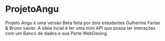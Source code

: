# ProjetoAngu 
Projeto Angu é uma versão Beta feita por dois estudantes Gulherme Farias & Bruno xavier.
A ideia incial é ter uma mini API que possa ter interações com um Banco de dados e sua Parte WebDesing.
